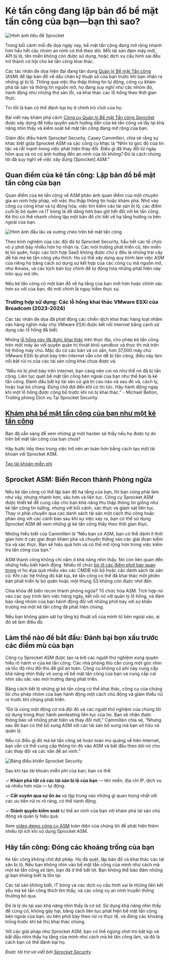 # Kẻ tấn công đang lập bản đồ bề mặt tấn công của bạn—bạn thì sao?

![Hình ảnh tiêu đề Sprocket](https://www.bleepstatic.com/content/posts/2025/05/28/sprocket-header-image.png)

Trong bối cảnh mối đe dọa ngày nay, bề mặt tấn công đang mở rộng nhanh hơn hầu hết các nhóm an ninh có thể theo dõi. Mỗi tài sản đám mây mới, API bị lộ, tên miền không còn được sử dụng, hoặc dịch vụ cấu hình sai đều trở thành cơ hội cho kẻ tấn công khai thác.

Các tác nhân đe dọa hiện đại đang tận dụng [Quản lý Bề mặt Tấn công](https://www.sprocketsecurity.com/blog/what-is-attack-surface-management?utm%5Fcampaign=Attack%20Surface%20Management%20Launch%203%2F24&utm%5Fsource=BleepingComputer%20Article&utm%5Fmedium=BleepingComputer&utm%5Fterm=Sponsored%20article&utm%5Fcontent=How%20Attackers%20Use%20ASM%20Tactics%20and%20How%20You%20Can%20Beat%20Them%20to%20It) (ASM) để lập bản đồ về dấu chân kỹ thuật số của bạn trước khi bạn nhận ra những gì bị lộ. Thông qua việc thu thập thông tin tự động, công cụ khám phá tài sản và thông tin nguồn mở, họ đang suy nghĩ như các nhóm đỏ, hành động như những thợ săn lỗi, và khai thác các lỗ hổng theo thời gian thực.

Tin tốt là bạn có thể đánh bại họ ở chính trò chơi của họ.

Bài viết này khám phá cách [Công cụ Quản lý Bề mặt Tấn công Sprocket](https://www.sprocketsecurity.com/solutions/attack-surface-management?utm%5Fcampaign=Attack%20Surface%20Management%20Launch%203%2F24&utm%5Fsource=BleepingComputer%20Article&utm%5Fmedium=BleepingComputer&utm%5Fterm=Sponsored%20article&utm%5Fcontent=How%20Attackers%20Use%20ASM%20Tactics%20and%20How%20You%20Can%20Beat%20Them%20to%20It) được xây dựng để hiểu quyển sách hướng dẫn của kẻ tấn công và lấy lại khả năng nhìn thấy và kiểm soát bề mặt tấn công đang mở rộng của bạn.

Giám đốc điều hành Sprocket Security, Casey Cammilleri, chia sẻ rằng sự khác biệt giữa Sprocket ASM và các công cụ khác là “Nhìn từ góc độ của tin tặc và rất mạnh trong việc phát hiện thay đổi. Điều gì đã thay đổi từ ngày hôm qua và nó có ảnh hưởng đến an ninh của tôi không? Đó là cách chúng tôi đã suy nghĩ về việc xây dựng \[Sprocket\] ASM.”

## Quan điểm của kẻ tấn công: Lập bản đồ bề mặt tấn công của bạn

Quan điểm của kẻ tấn công về ASM phản ánh quan điểm của một chuyên gia an ninh hợp pháp, với việc thu thập thông tin hoặc khám phá. Nhờ vào công cụ công khai và tự động hóa, việc tìm kiếm các tài sản bị lộ, các điểm cuối bị bỏ quên và IT bóng là dễ dàng hơn bao giờ hết đối với kẻ tấn công. Kẻ thù có thể nhanh chóng lập một bản đồ chi tiết về hạ tầng hướng ra bên ngoài của bạn.

![Hình ảnh đầu lâu và xương chéo trên bề mặt tấn công](https://www.bleepstatic.com/images/news/security/s/sprocket-security/mapping-attack-surface/skull-crossbones.jpg)

Theo kinh nghiệm của các đội đỏ từ Sprocket Security, hầu hết các tổ chức vô ý phơi bày nhiều hơn họ nhận ra. Các môi trường phát triển cũ, tên miền bị bỏ quên, hoặc các tích hợp SaaS không được chú ý đều là những trái cây dễ hái mà kẻ tấn công yêu thích. Họ có thể xây dựng quy trình làm việc ASM của riêng họ bằng cách sử dụng sự kết hợp của các công cụ mã nguồn mở, như Amass, và các kịch bản tùy chỉnh để tự động hóa những phát hiện này trên quy mô lớn.

Nếu kẻ tấn công có một bản đồ về hạ tầng của bạn mới hơn hoặc chính xác hơn so với của bạn, đó mới chính là nguy hiểm thực sự.

### Trường hợp sử dụng: Các lỗ hổng khai thác VMware ESXi của Broadcom (2023-2024)

Các tác nhân đe dọa đã phát động các chiến dịch khai thác hàng loạt nhằm vào hàng nghìn máy chủ VMware ESXi được kết nối internet bằng cách sử dụng các lỗ hổng đã biết.

Những [lỗ hổng này đã được khai thác](https://www.bleepingcomputer.com/news/security/over-37-000-vmware-esxi-servers-vulnerable-to-ongoing-attacks/) trên thực địa, cho phép kẻ tấn công trên một máy ảo với quyền quản trị thoát khỏi sandbox và thực thi mã trên hệ thống máy chủ. Mặc dù có các bản vá có sẵn, hơn 37,000 máy chủ VMware ESXi bị phơi bày trên internet vẫn còn dễ bị tấn công, điều này làm nổi bật rủi ro của các tài sản công khai chưa được vá.

“Nếu nó bị phơi bày trên internet, bạn càng nên coi nó như thể nó đã bị tấn công. Liên tục quét bề mặt tấn công bên ngoài của bạn như thể bạn là kẻ tấn công. Đánh dấu bất kỳ tài sản có giá trị cao nào và sau đó vá, cách ly, hoặc loại bỏ chúng. Đừng chờ đợi đến khi có tin tức. Hãy hành động ngay khi một lỗ hổng được công bố trước khi nó bị khai thác.” - Michael Belton, Trưởng phòng Dịch vụ Tại Sprocket Security.

## [Khám phá bề mặt tấn công của bạn như một kẻ tấn công](https://portal.sprocketsecurity.com/users/sign%5Fup?utm%5Fcampaign=Attack%20Surface%20Management%20Launch%203%2F24&utm%5Fsource=BleepingComputer%20Article&utm%5Fmedium=BleepingComputer&utm%5Fterm=Sponsored%20article&utm%5Fcontent=How%20Attackers%20Use%20ASM%20Tactics%20and%20How%20You%20Can%20Beat%20Them%20to%20It)

Bạn đã sẵn sàng để xem những gì một hacker sẽ thấy nếu họ được tự do trên bề mặt tấn công của bạn chưa?

Hãy bước tiếp theo trong việc trở nên an toàn hơn bằng cách tạo một tài khoản với Sprocket ASM.

[Tạo tài khoản miễn phí](https://portal.sprocketsecurity.com/users/sign%5Fup?utm%5Fcampaign=Attack%20Surface%20Management%20Launch%203%2F24&utm%5Fsource=BleepingComputer%20Article&utm%5Fmedium=BleepingComputer&utm%5Fterm=Sponsored%20article&utm%5Fcontent=How%20Attackers%20Use%20ASM%20Tactics%20and%20How%20You%20Can%20Beat%20Them%20to%20It)

## Sprocket ASM: Biến Recon thành Phòng ngừa

Nếu kẻ tấn công có thể lập bản đồ hạ tầng của bạn, thì bạn cũng phải làm như vậy, nhưng nhanh hơn, sâu hơn và liên tục. Công cụ Sprocket ASM được thiết kế để cung cấp cho bạn khả năng thu thập thông tin giống như kẻ tấn công tin tưởng, nhưng với bối cảnh, xác thực và giám sát liên tục. Thay vì phải chuyển qua các danh sách tài sản một cách thủ công hoặc phản ứng với các cảnh báo sau khi sự việc xảy ra, bạn có thể sử dụng Sprocket ASM để xem những gì kẻ tấn công thấy theo thời gian thực.

Những hiểu biết của Cammilleri là “Nếu bạn có ASM, bạn có thể dành ít thời gian hơn ở các giai đoạn khám phá và chuyển thẳng vào các giai đoạn kiểm tra và xác thực. Bạn sẽ hiệu quả hơn và có thể mở rộng hơn trong việc kiểm tra tấn công của bạn.”

ASM thành công không chỉ nằm ở khả năng nhìn thấy. Nó còn liên quan đến những hiểu biết hành động. Nhiều tổ chức [bỏ lỡ các điểm phơi bày quan trọng](https://www.sprocketsecurity.com/blog/attack-surface-management-asm-what-youre-missing-and-why-it-matters) vì họ dựa quá nhiều vào các CMDB nội bộ hoặc các danh sách tài sản cũ. Khi các hệ thống đó bắt kịp, kẻ tấn công có thể đã khai thác một phiên bản phát triển bị bỏ quên hoặc một thùng S3 không còn được nhớ đến.

Chìa khóa để biến recon thành phòng ngừa? Tổ chức hóa ASM. Tích hợp nó vào các quy trình làm việc hàng ngày, kết nối nó với quản lý lỗ hổng, và đảm bảo rằng nhóm của bạn hành động đối với những phơi bày với sự khẩn trương mà một kẻ tấn công đã phát hiện chúng.

Nếu bạn không giám sát hạ tầng kỹ thuật số của mình từ bên ngoài vào, ai đó sẽ làm điều đó.

## Làm thế nào để bắt đầu: Đánh bại bọn xấu trước các điểm mù của bạn

Công cụ Sprocket ASM được tạo ra bởi các người thử nghiệm xung quyện hiểu rõ hành vi của kẻ tấn công. Các nhà phòng thủ cần cùng một góc nhìn và tốc độ như đối thủ để giữ an toàn. Công cụ không có phí này cung cấp khả năng nhìn thấy vô song về bề mặt tấn công của bạn và cung cấp cái nhìn sâu sắc vào môi trường đang phát triển.

Bằng cách tiết lộ những gì kẻ tấn công có thể khai thác, công cụ của chúng tôi cho phép nhóm của bạn hành động một cách chủ động và giảm thiểu rủi ro trước khi chúng phát triển.

“Đó là cùng một động cơ mà đội đỏ và các người thử nghiệm của chúng tôi sử dụng trong thực hành pentesting liên tục của họ. Bạn sẽ nhận được thông báo về những phát hiện và thay đổi mới,” Cammilleri chia sẻ, “Nhưng sau đó bạn có thể bổ sung ASM với các tài sản bổ sung mà bạn sở hữu và quản lý.

Nếu có điều gì đó mà kẻ tấn công sẽ hoàn toàn mù quáng về trên Internet, bạn vẫn có thể cung cấp thông tin đó vào ASM và bắt đầu theo dõi nó cho các thay đổi và các vấn đề an ninh.”

![Bảng điều khiển Sprocket Security](https://www.bleepstatic.com/images/news/security/s/sprocket-security/mapping-attack-surface/sprocket-dashboard.jpg)

Sau khi tạo tài khoản miễn phí của bạn, bạn có thể:

✓ **Khám phá tất cả các tài sản bị lộ của bạn** — tên miền, địa chỉ IP, dịch vụ và nhiều hơn nữa — tự động.

✓ **Cắt xuyên qua sự ồn ào** và tập trung vào những gì quan trọng nhất với các ưu tiên rủi ro rõ ràng, có thể hành động.

✓ **Giành quyền kiểm soát** tư thế an ninh của bạn với khám phá tài sản chủ động và quản lý hiệu quả.

Xem [video demo công cụ ASM](https://youtu.be/pKo3ToLzZqY?utm%5Fcampaign=Attack%20Surface%20Management%20Launch%203%2F24&utm%5Fsource=BleepingComputer%20Article&utm%5Fmedium=BleepingComputer&utm%5Fterm=Sponsored%20Article&utm%5Fcontent=How%20Attackers%20Use%20ASM%20Tactics%20and%20How%20You%20Can%20Beat%20Them%20to%20It) toàn diện của chúng tôi để phát hiện thêm nhiều lợi ích khi sử dụng Sprocket ASM.

## Hãy tấn công: Đóng các khoảng trống của bạn

Kẻ tấn công không chờ đợi phép. Họ đã quét, lập bản đồ và khai thác các tài sản bị lộ. Nếu bạn không nhìn vào bề mặt tấn công của mình như cách mà một kẻ tấn công sẽ làm, bạn đã ở thế bất lợi. Bạn không thể bảo đảm những gì bạn không biết là tồn tại.

Các tài sản không biết, IT bóng và các dịch vụ cấu hình sai là những liên kết yếu mà kẻ tấn công thích tìm thấy, và các công cụ an ninh truyền thống thường bỏ qua.

Đó là lý do tại sao khả năng nhìn thấy là cơ sở. Sử dụng khả năng nhìn thấy để củng cố, không gây hại, bằng cách liên tục phát hiện bề mặt tấn công bên ngoài của bạn, ưu tiên phơi bày theo rủi ro thực tế, và đóng các khoảng trống trước khi kẻ thù khai thác chúng.

Với các giải pháp như Sprocket ASM, bạn có thể ngừng chơi trò bắt kịp và bắt đầu nhìn thấy hạ tầng của mình như cách mà kẻ tấn công làm, và đó là cách bạn có thể đánh bại họ.

_Được tài trợ và viết bởi [Sprocket Security](https://www.sprocketsecurity.com/solutions/attack-surface-management?utm%5Fcampaign=Attack%20Surface%20Management%20Launch%203%2F24&utm%5Fsource=BleepingComputer%20Article&utm%5Fmedium=BleepingComputer&utm%5Fterm=Sponsored%20article&utm%5Fcontent=How%20Attackers%20Use%20ASM%20Tactics%20and%20How%20You%20Can%20Beat%20Them%20to%20It)_